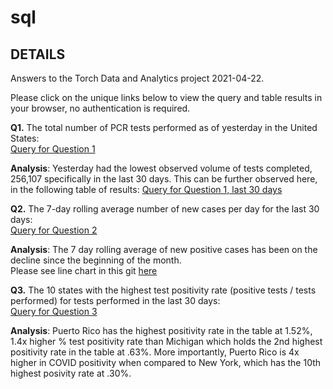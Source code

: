 # sql

## DETAILS 

Answers to the Torch Data and Analytics project 2021-04-22.

Please click on the unique links below to view the query and table results in your browser, no authentication is required.  

<b>Q1.</b> The total number of PCR tests performed as of yesterday in the United States:<br>
<a href="https://popsql.com/queries/-MZib2bl60J_nEgoNW2w/total-number-pcr-tests-performed-yesterday-may-2-2021?access_token=c592fb181f77557d8f352587315e3bdf" target="_blank" rel="noopener noreferrer">Query for Question 1</a>

<b>Analysis</b>:  Yesterday had the lowest observed volume of tests completed, 256,107 specifically in the last 30 days. This can be further observed here, in the following table of results:
<a href="https://popsql.com/queries/-MZii5f1IF7Ug899yZjl/total-pcr-tests-performed-last-7-days?access_token=43a3d6318230d4bfd5bb90aa6ca81421" target="_blank" rel="noopener noreferrer">Query for Question 1, last 30 days</a><br> 

<b>Q2.</b> The 7-day rolling average number of new cases per day for the last 30 days:<br>
<a href="https://popsql.com/queries/-MZib598zmVIg0gsnCIA/7-day-rolling-avg-positive-cases-last-30-days-may-2-2021?access_token=ac585837c31d94575d6d7683c0afaa34" target="_blank" rel="noopener noreferrer">Query for Question 2</a>

<b>Analysis</b>:  The 7 day rolling average of new positive cases has been on the decline since the beginning of the month.  
Please see line chart in this git <a href="https://github.com/mixmastermoosa/sql/blob/54c693425b6591b02aa37d6c25748b8ab89c6bae/Positive%20Cases%20Line%20Graph%20Last%2030%20days.png"> here </a>

<b>Q3.</b> The 10 states with the highest test positivity rate (positive tests / tests performed) for tests performed in the last 30 days:<br>
<a href="https://popsql.com/queries/-MZib7bt_7PH3vwmmdni/top-10-positive-cases-by-state-last-30-days-may-2-2021?access_token=64eb653924b1caa17e4bfc4bd3c71b87" target="_blank" rel="noopener noreferrer">Query for Question 3</a>

<b>Analysis</b>:  Puerto Rico has the highest positivity rate in the table at 1.52%, 1.4x higher % test positivity rate than Michigan which holds the 2nd highest positivity rate in the table at .63%. More importantly, Puerto Rico is 4x higher in COVID positivity when compared to New York, which has the 10th highest posivity rate at .30%.


